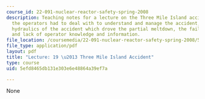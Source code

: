```yaml
---
course_id: 22-091-nuclear-reactor-safety-spring-2008
description: Teaching notes for a lecture on the Three Mile Island accident, what
  the operators had to deal with to understand and manage the accident, the thermal
  hydraulics of the accident which drove the partial meltdown, the failure of systems,
  and lack of operator knowledge and information.
file_location: /coursemedia/22-091-nuclear-reactor-safety-spring-2008/5efd8465db131e303e6e48864a39ef7a_MIT22_091S08_lec19note.pdf
file_type: application/pdf
layout: pdf
title: "Lecture: 19 \u2013 Three Mile Island Accident"
type: course
uid: 5efd8465db131e303e6e48864a39ef7a

---
```

None
